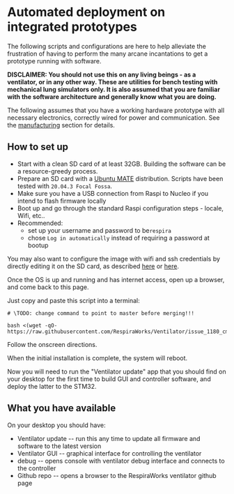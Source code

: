 # Automated deployment on integrated prototypes

The following scripts and configurations are here to help alleviate the frustration of having to perform the many arcane incantations to get a prototype running with software.

**DISCLAIMER: You should not use this on any living beings - as a ventilator, or in any other way. These are utilities for bench testing with mechanical lung simulators only. It is also assumed that you are familiar with the software architecture and generally know what you are doing.**

The following assumes that you have a working hardware prototype with all necessary electronics, correctly wired for power and communication. See the [manufacturing](../../../manufacturing) section for details.

## How to set up

* Start with a clean SD card of at least 32GB. Building the software can be a resource-greedy process.
* Prepare an SD card with a [Ubuntu MATE](https://ubuntu-mate.org/download/arm64/focal/) distribution. Scripts have been tested with `20.04.3 Focal Fossa`.
* Make sure you have a USB connection from Raspi to Nucleo if you intend to flash firmware locally
* Boot up and go through the standard Raspi configuration steps - locale, Wifi, etc..
* Recommended:
  * set up your username and password to be`respira`
  * chose `Log in automatically` instead of requiring a password at bootup

You may also want to configure the image with wifi and ssh credentials by directly editing it on the SD card, as described [here](https://raspberrypi.stackexchange.com/questions/66949/enable-ssh-and-connect-to-a-wifi-network-without-a-keyboard-or-a-screen) or
[here](https://www.luisdelarosa.com/2017/09/19/how-to-enable-headless-networking-on-ubuntu-mate-on-raspberry-pi/).

Once the OS is up and running and has internet access, open up a browser, and come back to this page.

Just copy and paste this script into a terminal:

```
# \TODO: change command to point to master before merging!!!

bash <(wget -qO- https://raw.githubusercontent.com/RespiraWorks/Ventilator/issue_1180_cmake_build_on_rpi/software/utils/rpi_config/bootstrap.sh)
```

Follow the onscreen directions.

When the initial installation is complete, the system will reboot.

Now you will need to run the "Ventilator update" app that you should find on your desktop for the first time to build GUI and controller software, and deploy the latter to the STM32.

## What you have available

On your desktop you should have:
* Ventilator update -- run this any time to update all firmware and software to the latest version
* Ventilator GUI -- graphical interface for controlling the ventilator
* debug -- opens console with ventilator debug interface and connects to the controller
* Github repo -- opens a browser to the RespiraWorks ventilator github page
